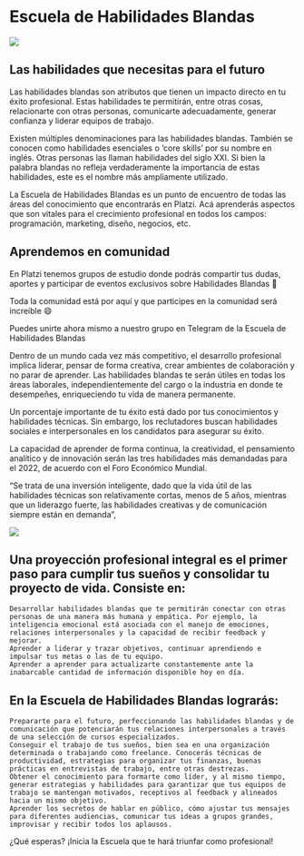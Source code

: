 # Escuela de Habilidades Blandas

![](https://static.platzi.com/media/learningpath/banners/8fc01838-50cb-4cc2-a5ae-19865ba06069.jpg)

## Las habilidades que necesitas para el futuro

Las habilidades blandas son atributos que tienen un impacto directo en tu éxito profesional. Estas habilidades te permitirán, entre otras cosas, relacionarte con otras personas, comunicarte adecuadamente, generar confianza y liderar equipos de trabajo.

Existen múltiples denominaciones para las habilidades blandas. También se conocen como habilidades esenciales o ‘core skills’ por su nombre en inglés. Otras personas las llaman habilidades del siglo XXI. Si bien la palabra blandas no refleja verdaderamente la importancia de estas habilidades, este es el nombre más ampliamente utilizado.

La Escuela de Habilidades Blandas es un punto de encuentro de todas las áreas del conocimiento que encontrarás en Platzi. Acá aprenderás aspectos que son vitales para el crecimiento profesional en todos los campos: programación, marketing, diseño, negocios, etc.

## Aprendemos en comunidad

En Platzi tenemos grupos de estudio donde podrás compartir tus dudas, aportes y participar de eventos exclusivos sobre Habilidades Blandas 🚀

Toda la comunidad está por aquí y que participes en la comunidad será increíble 😄

Puedes unirte ahora mismo a nuestro grupo en Telegram de la Escuela de Habilidades Blandas

Dentro de un mundo cada vez más competitivo, el desarrollo profesional implica liderar, pensar de forma creativa, crear ambientes de colaboración y no parar de aprender. Las habilidades blandas te serán útiles en todas los áreas laborales, independientemente del cargo o la industria en donde te desempeñes, enriqueciendo tu vida de manera permanente.

Un porcentaje importante de tu éxito está dado por tus conocimientos y habilidades técnicas. Sin embargo, los reclutadores buscan habilidades sociales e interpersonales en los candidatos para asegurar su éxito.

La capacidad de aprender de forma continua, la creatividad, el pensamiento analítico y de innovación serán las tres habilidades más demandadas para el 2022, de acuerdo con el Foro Económico Mundial.

“Se trata de una inversión inteligente, dado que la vida útil de las habilidades técnicas son relativamente cortas, menos de 5 años, mientras que un liderazgo fuerte, las habilidades creativas y de comunicación siempre están en demanda”,

![](https://static.platzi.com/media/user_upload/OG-Escuela-Habilidades--Blandas-d8453727-f24d-41cc-9585-e7705aa85216.jpg)

## Una proyección profesional integral es el primer paso para cumplir tus sueños y consolidar tu proyecto de vida. Consiste en:
    Desarrollar habilidades blandas que te permitirán conectar con otras personas de una manera más humana y empática. Por ejemplo, la inteligencia emocional está asociada con el manejo de emociones, relaciones interpersonales y la capacidad de recibir feedback y mejorar.
    Aprender a liderar y trazar objetivos, continuar aprendiendo e impulsar tus metas o las de tu equipo.
    Aprender a aprender para actualizarte constantemente ante la inabarcable cantidad de información disponible hoy en día.
    
## En la Escuela de Habilidades Blandas lograrás:
    Prepararte para el futuro, perfeccionando las habilidades blandas y de comunicación que potenciarán tus relaciones interpersonales a través de una selección de cursos especializados.
    Conseguir el trabajo de tus sueños, bien sea en una organización determinada o trabajando como freelance. Conocerás técnicas de productividad, estrategias para organizar tus finanzas, buenas prácticas en entrevistas de trabajo, entre otras destrezas.
    Obtener el conocimiento para formarte como líder, y al mismo tiempo, generar estrategias y habilidades para garantizar que tus equipos de trabajo se mantengan motivados, receptivos al feedback y alineados hacia un mismo objetivo.
    Aprender los secretos de hablar en público, cómo ajustar tus mensajes para diferentes audiencias, comunicar tus ideas a grupos grandes, improvisar y recibir todos los aplausos.

¿Qué esperas? ¡Inicia la Escuela que te hará triunfar como profesional!
